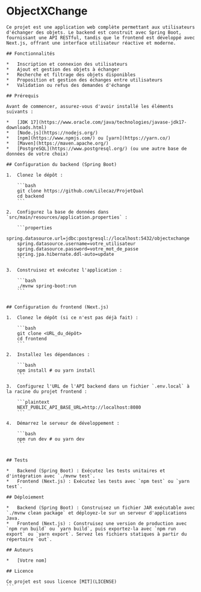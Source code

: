 # ObjectXChange
    
    Ce projet est une application web complète permettant aux utilisateurs d'échanger des objets. Le backend est construit avec Spring Boot, fournissant une API RESTful, tandis que le frontend est développé avec Next.js, offrant une interface utilisateur réactive et moderne.
    
    ## Fonctionnalités
    
    *   Inscription et connexion des utilisateurs
    *   Ajout et gestion des objets à échanger
    *   Recherche et filtrage des objets disponibles
    *   Proposition et gestion des échanges entre utilisateurs
    *   Validation ou refus des demandes d'échange
    
    ## Prérequis
    
    Avant de commencer, assurez-vous d'avoir installé les éléments suivants :
    
    *   [JDK 17](https://www.oracle.com/java/technologies/javase-jdk17-downloads.html)
    *   [Node.js](https://nodejs.org/)
    *   [npm](https://www.npmjs.com/) ou [yarn](https://yarn.co/)
    *   [Maven](https://maven.apache.org/)
    *   [PostgreSQL](https://www.postgresql.org/) (ou une autre base de données de votre choix)
    
    ## Configuration du backend (Spring Boot)
    
    1.  Clonez le dépôt :
        
        ```bash
        git clone https://github.com/Lilecaz/ProjetQual
        cd backend
        ```
        
    2.  Configurez la base de données dans `src/main/resources/application.properties` :
        
        ```properties
        spring.datasource.url=jdbc:postgresql://localhost:5432/objectxchange
        spring.datasource.username=votre_utilisateur
        spring.datasource.password=votre_mot_de_passe
        spring.jpa.hibernate.ddl-auto=update
        ```
        
    3.  Construisez et exécutez l'application :
        
        ```bash
        ./mvnw spring-boot:run
        ```
        
    
    ## Configuration du frontend (Next.js)
    
    1.  Clonez le dépôt (si ce n'est pas déjà fait) :
        
        ```bash
        git clone <URL_du_dépôt>
        cd frontend
        ```
        
    2.  Installez les dépendances :
        
        ```bash
        npm install # ou yarn install
        ```
        
    3.  Configurez l'URL de l'API backend dans un fichier `.env.local` à la racine du projet frontend :
        
        ```plaintext
        NEXT_PUBLIC_API_BASE_URL=http://localhost:8080
        ```
        
    4.  Démarrez le serveur de développement :
        
        ```bash
        npm run dev # ou yarn dev
        ```
        
    
    ## Tests
    
    *   Backend (Spring Boot) : Exécutez les tests unitaires et d'intégration avec `./mvnw test`.
    *   Frontend (Next.js) : Exécutez les tests avec `npm test` ou `yarn test`.
    
    ## Déploiement
    
    *   Backend (Spring Boot) : Construisez un fichier JAR exécutable avec `./mvnw clean package` et déployez-le sur un serveur d'applications Java.
    *   Frontend (Next.js) : Construisez une version de production avec `npm run build` ou `yarn build`, puis exportez-la avec `npm run export` ou `yarn export`. Servez les fichiers statiques à partir du répertoire `out`.
    
    ## Auteurs
    
    *   [Votre nom]
    
    ## Licence
    
    Ce projet est sous licence [MIT](LICENSE)
    ```